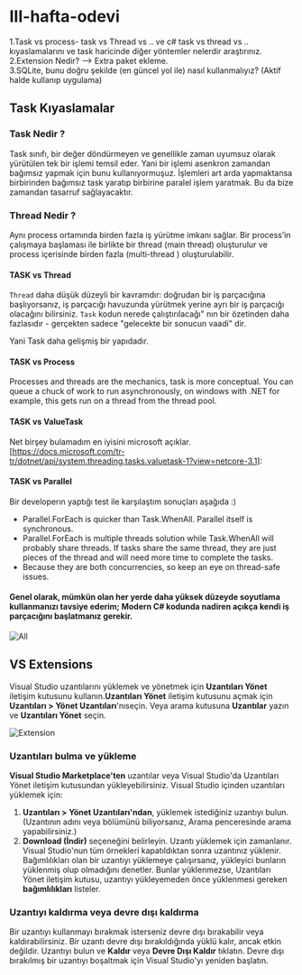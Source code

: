 # III-hafta-odevi


1.Task vs process- task vs Thread vs .. ve c# task vs thread vs .. kıyaslamalarını ve task haricinde diğer yöntemler nelerdir araştırınız.
2.Extension Nedir? --> Extra paket ekleme. <br/>
3.SQLite, bunu doğru şekilde (en güncel yol ile) nasıl kullanmalıyız? (Aktif halde kullanıp uygulama)



## Task Kıyaslamalar

### Task Nedir ?

Task sınıfı, bir değer döndürmeyen ve genellikle zaman uyumsuz olarak yürütülen tek bir işlemi temsil eder. Yani bir işlemi asenkron zamandan bağımsız yapmak için bunu kullanıyormuşuz.
İşlemleri art arda yapmaktansa birbirinden bağımsız task yaratıp birbirine paralel işlem yaratmak. Bu da bize zamandan tasarruf sağlayacaktır.

### Thread Nedir ?

Aynı process ortamında birden fazla iş yürütme imkanı sağlar. Bir process’in çalışmaya başlaması ile birlikte bir thread (main thread) oluşturulur ve process içerisinde birden fazla (multi-thread ) oluşturulabilir. 

#### TASK vs Thread
`Thread` daha düşük düzeyli bir kavramdır: doğrudan bir iş parçacığına başlıyorsanız, iş parçacığı havuzunda yürütmek yerine ayrı bir iş parçacığı olacağını bilirsiniz.
`Task` kodun nerede çalıştırılacağı" nın bir özetinden daha fazlasıdır - gerçekten sadece "gelecekte bir sonucun vaadi" dir.

Yani Task daha gelişmiş bir yapıdadır.

#### TASK vs Process

Processes and threads are the mechanics, task is more conceptual. You can queue a chuck of work to run asynchronously, on windows with .NET for example, this gets run on a thread from the thread pool.

#### TASK vs ValueTask

Net birşey bulamadım en iyisini microsoft açıklar.
[https://docs.microsoft.com/tr-tr/dotnet/api/system.threading.tasks.valuetask-1?view=netcore-3.1]: 

#### TASK vs Parallel

Bir developerın yaptığı test ile karşılaştım sonuçları aşağıda :)
- Parallel.ForEach is quicker than Task.WhenAll. Parallel itself is synchronous.
- Parallel.ForEach is multiple threads solution while Task.WhenAll will probably share threads. If tasks share the same thread, they are just pieces of the thread and will need more time to complete the tasks.
- Because they are both concurrencies, so keep an eye on thread-safe issues.

#### Genel olarak, mümkün olan her yerde daha yüksek düzeyde soyutlama kullanmanızı tavsiye ederim; Modern C# kodunda nadiren açıkça kendi iş parçacığını başlatmanız gerekir.
![All](https://neharustagiblog.files.wordpress.com/2014/09/blog4.png)

## VS Extensions
Visual Studio uzantılarını yüklemek ve yönetmek için **Uzantıları Yönet** iletişim kutusunu kullanın.**Uzantıları Yönet** iletişim kutusunu açmak için **Uzantıları > Yönet Uzantıları**'nıseçin. Veya arama kutusuna **Uzantılar** yazın ve **Uzantıları Yönet** seçin.

![Extension](https://docs.microsoft.com/tr-tr/visualstudio/ide/media/finding-using-visual-studio-extensions/extensions-and-updates.png?view=vs-2019)

### Uzantıları bulma ve yükleme
**Visual Studio Marketplace'ten** uzantılar veya Visual Studio'da Uzantıları Yönet iletişim kutusundan yükleyebilirsiniz.
Visual Studio içinden uzantıları yüklemek için:
1. **Uzantıları > Yönet Uzantıları'ndan**, yüklemek istediğiniz uzantıyı bulun. (Uzantının adını veya bölümünü biliyorsanız, Arama penceresinde arama yapabilirsiniz.)
2. **Download (İndir)** seçeneğini belirleyin.
Uzantı yüklemek için zamanlanır. Visual Studio'nun tüm örnekleri kapatıldıktan sonra uzantınız yüklenir.
Bağımlılıkları olan bir uzantıyı yüklemeye çalışırsanız, yükleyici bunların yüklenmiş olup olmadığını denetler. Bunlar yüklenmezse, Uzantıları Yönet iletişim kutusu, uzantıyı yükleyemeden önce yüklenmesi gereken **bağımlılıkları** listeler.

### Uzantıyı kaldırma veya devre dışı kaldırma
Bir uzantıyı kullanmayı bırakmak isterseniz devre dışı bırakabilir veya kaldırabilirsiniz. Bir uzantı devre dışı bırakıldığında yüklü kalır, ancak etkin değildir. Uzantıyı bulun ve **Kaldır** veya **Devre Dışı Kaldır** tıklatın. Devre dışı bırakılmış bir uzantıyı boşaltmak için Visual Studio'yı yeniden başlatın.
